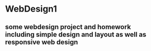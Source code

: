 # WebDesign1
## some webdesign project and homework including simple design and layout as well as responsive web design
